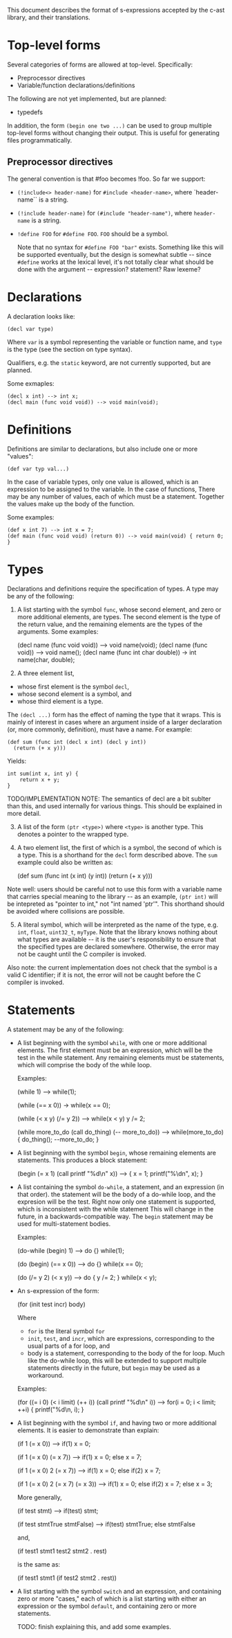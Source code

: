 This document describes the format of s-expressions accepted by the
c-ast library, and their translations.

# Top-level forms

Several categories of forms are allowed at top-level. Specifically:

* Preprocessor directives
* Variable/function declarations/definitions

The following are not yet implemented, but are planned:

* typedefs

In addition, the form `(begin one two ...)` can be used to group
multiple top-level forms without changing their output. This is
useful for generating files programmatically.

## Preprocessor directives

The general convention is that #foo becomes !foo. So far we support:

* `(!include<> header-name)` for `#include <header-name>`, where
  `header-name`` is a string.
* `(!include header-name)` for `(#include "header-name")`, where
  `header-name` is a string.
* `!define FOO` for `#define FOO`. `FOO` should be a symbol.

   Note that no syntax for `#define FOO "bar"` exists. Something
   like this will be supported eventually, but the design is somewhat
   subtle -- since `#define` works at the lexical level, it's not
   totally clear what should be done with the argument -- expression?
   statement? Raw lexeme?

# Declarations

A declaration looks like:

    (decl var type)

Where `var` is a symbol representing the variable  or function name,
and `type` is the type (see the section on type syntax).

Qualifiers, e.g. the `static` keyword, are not currently supported, but
are planned.

Some exmaples:

    (decl x int) --> int x;
    (decl main (func void void)) --> void main(void);

# Definitions

Definitions are similar to declarations, but also include one or more
"values":

    (def var typ val...)

In the case of variable types, only one value is allowed, which is
an expression to be assigned to the variable. In the case of functions,
There may be any number of values, each of which must be a statement.
Together the values make up the body of the function.

Some examples:

    (def x int 7) --> int x = 7;
    (def main (func void void) (return 0)) --> void main(void) { return 0; }

# Types

Declarations and definitions require the specification of types. A type
may be any of the following:

1. A list starting with the symbol `func`, whose second element, and zero
or more additional elements, are types. The second element is the type
of the return value, and the remaining elements are the types of the
arguments. Some examples:

    (decl name (func void void)) --> void name(void);
    (decl name (func void)) --> void name();
    (decl name (func int char double)) -> int name(char, double);

2. A three element list,

 * whose first element is the symbol `decl`,
 * whose second element is a symbol, and
 * whose third element is a type.

The `(decl ...)` form has the effect of naming the type that it wraps.
This is mainly of interest in cases where an argument inside of a larger
declaration (or, more commonly, definition), must have a name. For example:

    (def sum (func int (decl x int) (decl y int))
      (return (+ x y)))

Yields:

    int sum(int x, int y) {
        return x + y;
    }

TODO/IMPLEMENTATION NOTE: The semantics of decl are a bit sublter than
this, and used internally for various things. This should be explained
in more detail.

3. A list of the form `(ptr <type>)` where `<type>` is another type.
This denotes a pointer to the wrapped type.

4. A two element list, the first of which is a symbol, the second of
which is a type. This is a shorthand for the `decl` form described
above. The `sum` example could also be written as:

    (def sum (func int (x int) (y int))
      (return (+ x y)))

Note well: users should be careful not to use this form with a variable
name that carries special meaning to the library -- as an example,
`(ptr int)` will be intepreted as "pointer to int," not "int named
'ptr'". This shorthand should be avoided where collisions are possible.

5. A literal symbol, which will be interpreted as the name of the type,
e.g. `int`, `float`, `uint32_t`, `myType`. Note that the library knows
nothing about what types are available -- it is the user's
responsibility to ensure that the specified types are declared
somewhere. Otherwise, the error may not be caught until the C compiler
is invoked.

Also note: the current implementation does not check that the symbol is
a valid C identifier; if it is not, the error will not be caught before
the C compiler is invoked.

# Statements

A statement may be any of the following:

* A list beginning with the symbol `while`, with one or more additional
  elements. The first element must be an expression, which will be the
  test in the while statement. Any remaining elements must be
  statements, which will comprise the body of the while loop.

  Examples:

    (while 1) --> while(1);

    (while (== x 0)) -> while(x == 0);

    (while (< x y)
       (/= y 2))
    -->
    while(x < y)
        y /= 2;

    (while more_to_do
        (call do_thing)
        (-- more_to_do))
    -->
    while(more_to_do) {
        do_thing();
        --more_to_do;
    }

* A list beginning with the symbol `begin`, whose remaining elements are
  statements. This produces a block statement:

    (begin
        (= x 1)
        (call printf "%d\n" x))
    -->
    {
        x = 1;
        printf("%\dn", x);
    }

* A list containing the symbol `do-while`, a statement, and an
  expression (in that order). the statement will be the body of a
  do-while loop, and the expresion will be the test. Right now only one
  statement is supported, which is inconsistent with the while statement
  This will change in the future, in a backwards-compatible way. The
  `begin` statement may be used for multi-statement bodies.

  Examples:

    (do-while (begin) 1) --> do {} while(1);

    (do (begin) (== x 0)) --> do {} while(x == 0);

    (do
      (/= y 2)
    (< x y))
    -->
    do {
        y /= 2;
    } while(x < y);

* An s-expression of the form:

    (for (init test incr)
        body)

  Where

  * `for` is the literal symbol `for`
  * `init`, `test`, and `incr`, which are expressions, corresponding to
    the usual parts of a for loop, and
  * body is a statement, corresponding to the body of the for loop.
    Much like the do-while loop, this will be extended to support
    multiple statements directly in the future, but `begin` may be used
    as a workaround.

  Examples:

    (for ((= i 0) (< i limit) (++ i))
        (call printf "%d\n" i))
    -->
    for(i = 0; i < limit; ++i) {
        printf("%d\n, i);
    }

* A list beginning with the symbol `if`, and having two or more
  additional elements. It is easier to demonstrate than explain:


    (if 1 (= x 0)) --> if(1) x = 0;

    (if 1 (= x 0)
          (= x 7))
    -->
    if(1)
        x = 0;
    else
        x = 7;

    (if 1 (= x 0)
        2 (= x 7))
    -->
    if(1)
        x = 0;
    else if(2)
        x = 7;

    (if 1 (= x 0)
        2 (= x 7)
          (= x 3))
    -->
    if(1)
        x = 0;
    else if(2)
        x = 7;
    else
        x = 3;


  More generally,

    (if test stmt) --> if(test) stmt;

    (if test stmtTrue stmtFalse)
    -->
    if(test)
        stmtTrue;
    else
        stmtFalse


  and,

    (if test1
      stmt1
    test2
      stmt2
    . rest)

  is the same as:

    (if test1
      stmt1
    (if test2
      stmt2
    . rest))

* A list starting with the symbol `switch` and an expression, and
  containing zero or more "cases," each of which is a list starting with
  either an expression or the symbol `default`, and containing zero or
  more statements.

  TODO: finish explaining this, and add some examples.
